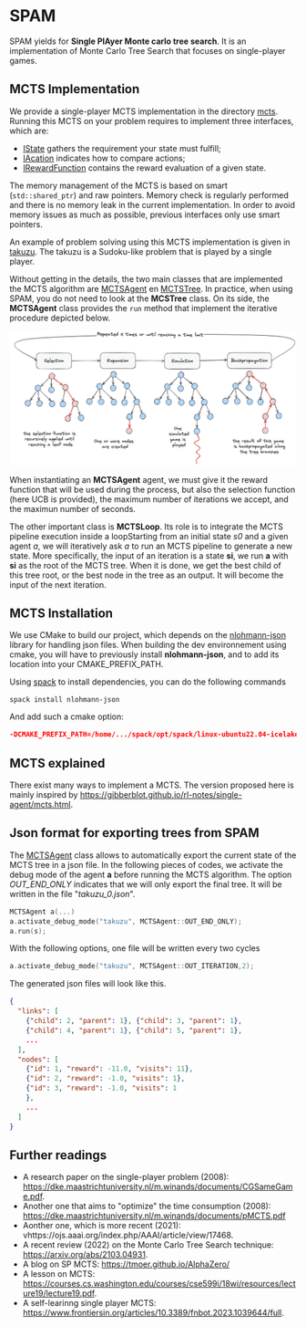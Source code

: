 # SPAM
SPAM yields for **Single PlAyer Monte carlo tree search**. 
It is an implementation of Monte Carlo Tree Search that focuses on single-player games.

## MCTS Implementation
We provide a single-player MCTS implementation in the directory [mcts](/mcts).
Running this MCTS on your problem requires to implement three interfaces, which are:
- [IState](mcts/inc/mcts/IState.h) gathers the requirement your state must fulfill;
- [IAcation](mcts/inc/mcts/IAction.h) indicates how to compare actions;
- [IRewardFunction](mcts/inc/mcts/IRewardFunction.h) contains the reward evaluation of a given state.

The memory management of the MCTS is based on smart (``std::shared_ptr``) and raw pointers. Memory check is regularly
performed and there is no memory leak in the current implementation. In order to avoid memory issues as much
as possible, previous interfaces only use smart pointers.

An example of problem solving using this MCTS implementation is given in [takuzu](/takuzu). The takuzu is
a Sudoku-like problem that is played by a single player. 

Without getting in the details, the two main classes that are implemented
the MCTS algorithm are [MCTSAgent](mcts/inc/mcts/MCTSAgent.h) en [MCTSTree](mcts/inc/mcts/MCTSTree.h). In practice, when
using SPAM, you do not need to look at the **MCSTree** class. On its side, the **MCTSAgent** class provides the 
``run`` method that implement the iterative procedure depicted below.

![MCTS_pipeline](doc/mcts.png "MCTS picture")

When instantiating an **MCTSAgent** agent, we must give it the reward function that 
will be used during the process, but also the selection function (here UCB is provided), the maximum number of iterations we accept, and the
maximun number of seconds.

The other important class is **MCTSLoop**. Its role is to integrate the MCTS pipeline execution 
inside a loopStarting from an initial state *s0* and a given agent *a*, we will iteratively ask *a* to run an MCTS 
pipeline to generate a new state. More specifically, the input of an iteration is a state **si**, we run **a** with 
**si** as the root of the MCTS tree. When it is done, we get the best child of this tree root, or the best 
node in the tree as an output. It will become the input of the next iteration.

## MCTS Installation

We use CMake to build our project, which depends on the [nlohmann-json](https://github.com/nlohmann/json) library for 
handling json files. When building the dev environnement using cmake, you will have to previously install 
**nlohmann-json**, and to add its location into your CMAKE_PREFIX_PATH. 

Using [spack](https://github.com/spack/spack) to install dependencies, you can do the following commands

```shell
spack install nlohmann-json
```
And add such a cmake option: 
```cmake
-DCMAKE_PREFIX_PATH=/home/.../spack/opt/spack/linux-ubuntu22.04-icelake/gcc-11.4.0/nlohmann-json-3.11.2-xpjtkhg6i3k5mbh2x4yrkqsh4dxs3rl6
```
## MCTS explained

There exist many ways to implement a MCTS. The version proposed here is mainly inspired by https://gibberblot.github.io/rl-notes/single-agent/mcts.html.

## Json format for exporting trees from SPAM

The [MCTSAgent](mcts/inc/mcts/MCTSAgent.h) class allows to automatically export 
the current state of the MCTS tree in a json file. In the following pieces of codes, we activate the debug mode of the 
agent **a** before running the MCTS algorithm. The option *OUT_END_ONLY* indicates that we will 
only export the final tree. It will be written in the file  "*takuzu_0.json*".
```c++
MCTSAgent a(...)
a.activate_debug_mode("takuzu", MCTSAgent::OUT_END_ONLY);
a.run(s);
```
With the following options, one file will be written every two cycles 
```c++
a.activate_debug_mode("takuzu", MCTSAgent::OUT_ITERATION,2);
```
The generated json files will look like this.
```json
{
  "links": [
    {"child": 2, "parent": 1}, {"child": 3, "parent": 1},
    {"child": 4, "parent": 1}, {"child": 5, "parent": 1},
    ...
  ],
  "nodes": [
    {"id": 1, "reward": -11.0, "visits": 11},
    {"id": 2, "reward": -1.0, "visits": 1},
    {"id": 3, "reward": -1.0, "visits": 1
    },
    ...
  ]
}
```
## Further readings
- A research paper on the single-player problem (2008): https://dke.maastrichtuniversity.nl/m.winands/documents/CGSameGame.pdf.
- Another one that aims to "optimize" the time consumption (2008): https://dke.maastrichtuniversity.nl/m.winands/documents/pMCTS.pdf
- Aonther one, which is more recent (2021): vhttps://ojs.aaai.org/index.php/AAAI/article/view/17468.
- A recent review (2022) on the Monte Carlo Tree Search technique: https://arxiv.org/abs/2103.04931.
- A blog on SP MCTS: https://tmoer.github.io/AlphaZero/
- A lesson on MCTS: https://courses.cs.washington.edu/courses/cse599i/18wi/resources/lecture19/lecture19.pdf.
- A self-learinng single player MCTS: https://www.frontiersin.org/articles/10.3389/fnbot.2023.1039644/full.
